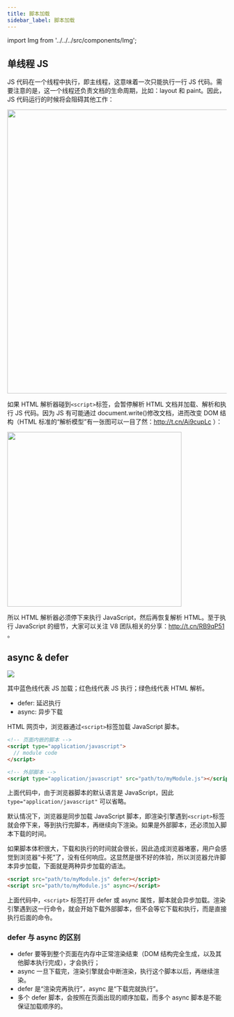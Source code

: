 ```yaml
---
title: 脚本加载
sidebar_label: 脚本加载
---
```


import Img from '../../../src/components/Img';

## 单线程 JS

JS 代码在一个线程中执行，即主线程，这意味着一次只能执行一行 JS 代码。需要注意的是，这一个线程还负责文档的生命周期，比如：layout 和 paint。因此，JS 代码运行的时候将会阻碍其他工作：

<Img width="650" align="center" src='https://cosmos-x.oss-cn-hangzhou.aliyuncs.com/CHWd5i.png'/>

如果 HTML 解析器碰到`<script>`标签，会暂停解析 HTML 文档并加载、解析和执行 JS 代码。因为 JS 有可能通过 document.write()修改文档，进而改变 DOM 结构（HTML 标准的“解析模型”有一张图可以一目了然：http://t.cn/Ai9cupLc ）：

<Img width="400" align="center" src='https://cosmos-x.oss-cn-hangzhou.aliyuncs.com/3PxN7P.png'/>

所以 HTML 解析器必须停下来执行 JavaScript，然后再恢复解析 HTML。至于执行 JavaScript 的细节，大家可以关注 V8 团队相关的分享：http://t.cn/RB9qP51 。

## async & defer

![](https://cosmos-x.oss-cn-hangzhou.aliyuncs.com/OelrrE.png)

其中蓝色线代表 JS 加载；红色线代表 JS 执行；绿色线代表 HTML 解析。

- defer: 延迟执行
- async: 异步下载

HTML 网页中，浏览器通过`<script>`标签加载 JavaScript 脚本。

```html
<!-- 页面内嵌的脚本 -->
<script type="application/javascript">
  // module code
</script>

<!-- 外部脚本 -->
<script type="application/javascript" src="path/to/myModule.js"></script>
```

上面代码中，由于浏览器脚本的默认语言是 JavaScript，因此 `type="application/javascript"` 可以省略。

默认情况下，浏览器是同步加载 JavaScript 脚本，即渲染引擎遇到`<script>`标签就会停下来，等到执行完脚本，再继续向下渲染。如果是外部脚本，还必须加入脚本下载的时间。

如果脚本体积很大，下载和执行的时间就会很长，因此造成浏览器堵塞，用户会感觉到浏览器“卡死”了，没有任何响应。这显然是很不好的体验，所以浏览器允许脚本异步加载，下面就是两种异步加载的语法。

```html
<script src="path/to/myModule.js" defer></script>
<script src="path/to/myModule.js" async></script>
```

上面代码中，`<script>` 标签打开 defer 或 async 属性，脚本就会异步加载。渲染引擎遇到这一行命令，就会开始下载外部脚本，但不会等它下载和执行，而是直接执行后面的命令。

### defer 与 async 的区别

- defer 要等到整个页面在内存中正常渲染结束（DOM 结构完全生成，以及其他脚本执行完成），才会执行；
- async 一旦下载完，渲染引擎就会中断渲染，执行这个脚本以后，再继续渲染。
- defer 是“渲染完再执行”，async 是“下载完就执行”。
- 多个 defer 脚本，会按照在页面出现的顺序加载，而多个 async 脚本是不能保证加载顺序的。
